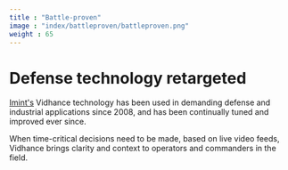 ```yaml
---
title : "Battle-proven"
image : "index/battleproven/battleproven.png"
weight : 65
---
```

# Defense technology retargeted

[Imint's](http://www.imint.se) Vidhance technology has been used in demanding defense and industrial applications since 2008, and has been continually tuned and improved ever since.

When time-critical decisions need to be made, based on live video feeds, Vidhance brings clarity and context to operators and commanders in the field.
